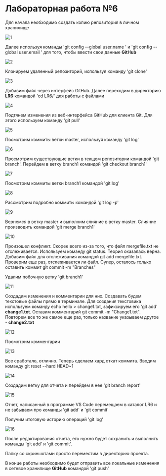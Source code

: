 # Лабораторная работа №6
Для начала необходимо создать копию репозитория в личном хранилище

![1](https://user-images.githubusercontent.com/94634803/142620924-7ddb40f4-f6fa-455b-a730-ce331cdf1382.png)

Далее используя команды 'git config --global user.name <username>' и 'git config --global user.email <email>' для того, чтобы ввести свои данные __GitHub__
  
![2](https://user-images.githubusercontent.com/94634803/142621055-a258f60a-184a-4a28-b7e9-db11865a10ed.png)
  
Клонируем удаленный репозиторий, используя команду 'git clone' 
  
![3](https://user-images.githubusercontent.com/94634803/142621202-ca44e181-fd8e-40c5-9476-03be2aa55437.png)
  
Добавим файл через интерфейс GitHub. Далее переходим в директорию __LR6__ командой 'cd LR6/' для работы с файлами
  
![4](https://user-images.githubusercontent.com/94634803/142621293-f3444d5b-c424-4752-aed7-4f8bdc2a457d.png)
  
Подтянем изменения из веб-интерфейса GitHub для клиента Git. Для этого используем команду 'git pull'
  
![5](https://user-images.githubusercontent.com/94634803/142621457-a6125431-3b9e-4cc5-9de7-63407444e7da.png)
  
Посмотрим коммиты ветки master, используя команду 'git log'
  
![6](https://user-images.githubusercontent.com/94634803/142621529-48d98ebe-ec5f-43de-a18d-22aea0566a23.jpg)
  
Просмотрим существующие ветки в текщем репозитории командой 'git branch'. Перейдем в ветку branch1 командой 'git checkout branch1'
  
![7](https://user-images.githubusercontent.com/94634803/142621595-e99417f4-7caa-4d86-a0da-7e1f0ca6ab34.png)
  
Посмотрим коммиты ветки branch1 командой 'git log'
  
![8](https://user-images.githubusercontent.com/94634803/142621680-dfee5c36-312e-4a47-bd69-272d3dae3a5c.png)
  
Рассмотрим подробно коммиты командой 'git log -p'
  
![9](https://user-images.githubusercontent.com/94634803/142621730-b66ee7a7-7165-433e-8241-693555a5aa2e.png)
  
Вернемся в ветку master и выполним слияние в ветку master. Слияние производить командой 'git merge branch1'
  
![10](https://user-images.githubusercontent.com/94634803/142621889-3caff9f4-dca6-424a-9bac-3f6d0ed59306.png)
  
Произошел конфликт. Скорее всего из-за того, что файл mergefile.txt не отслеживается. Используем команду git status. Теория оказалась верна. Добавим файл для отслеживания командой git add mergefile.txt. Проверим еще раз, отслеживается ли файл. Супер, осталось только оставить коммит git commit -m "Branches"

Удалим побочную ветку 'git branch1'
  
![11](https://user-images.githubusercontent.com/94634803/142622180-5230adc7-e02a-4e3d-bdb8-e4c76171fe40.png)

Создадим изменения и комментарии для них. Создавать будем текстовые файлы прямо в терминале. Для создания текстовика используем команду echo hello > change1.txt, зафиксируем его 'git add' __change1.txt__. Оставим комментарий git commit -m "Change1.txt". Повторем все то же самое еще раз, только название указываем другое - __change2.txt__
  
![12](https://user-images.githubusercontent.com/94634803/142622373-eac095c6-dd13-4b7f-a450-48e62aea129a.png)

Посмотрим комментарии
  
![13](https://user-images.githubusercontent.com/94634803/142622454-81b8e928-cb12-4feb-ac5d-67cf3f732920.png)

Все сработало, отлично. Теперь сделаем хард откат коммита. Вводим команду git reset --hard HEAD~1
  
![14](https://user-images.githubusercontent.com/94634803/142622642-0712dbe5-1be2-4c91-86c1-24fa658d27bb.png)
  
Создадим ветку для отчета и перейдем в нее 'git branch report'
  
![15](https://user-images.githubusercontent.com/94634803/142622701-71db1664-b3ed-4f93-9b7a-66f1d9af2095.png)

Отчет, написанный в программе VS Code перемещаем в каталог LR6 и не забываем про команды 'git add' и 'git commit'

Получим итоговую историю операций 'git log'
  
![16](https://user-images.githubusercontent.com/94634803/142622783-52a54561-b1e4-4072-87fa-9d5ef174fe3d.png)

 После редактирования отчета, его нужно будет сохранить и выполнить команды 'git add' и 'git commit'.

Папку со скриншотами просто переместим в директорию проекта.

В конце работы необходимо будет отправить все локальные изменения в сетевое хранилище __GitHub__ командой  'git push'
